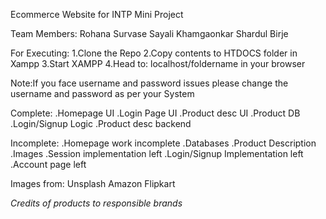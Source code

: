 Ecommerce Website for INTP Mini Project

Team Members:
Rohana Survase
Sayali Khamgaonkar
Shardul Birje

For Executing:
1.Clone the Repo
2.Copy contents to HTDOCS folder in Xampp
3.Start XAMPP
4.Head to: localhost/foldername in your browser

Note:If you face username and password issues please change the username and password as per your System 

Complete:
.Homepage UI 
.Login Page UI
.Product desc UI
.Product DB
.Login/Signup Logic
.Product desc backend

Incomplete: 
.Homepage work incomplete
.Databases
.Product Description
.Images
.Session implementation left
.Login/Signup Implementation left
.Account page left


Images from:
Unsplash
Amazon
Flipkart

*Credits of products to responsible brands*